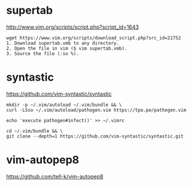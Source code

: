 # supertab
http://www.vim.org/scripts/script.php?script_id=1643

```
wget https://www.vim.org/scripts/download_script.php?src_id=21752
1. Download supertab.vmb to any directory.
2. Open the file in vim ($ vim supertab.vmb).
3. Source the file (:so %).
```

# syntastic
https://github.com/vim-syntastic/syntastic

```
mkdir -p ~/.vim/autoload ~/.vim/bundle && \
curl -LSso ~/.vim/autoload/pathogen.vim https://tpo.pe/pathogen.vim

echo 'execute pathogen#infect()' >> ~/.vimrc

cd ~/.vim/bundle && \
git clone --depth=1 https://github.com/vim-syntastic/syntastic.git
```

# vim-autopep8
https://github.com/tell-k/vim-autopep8
